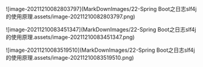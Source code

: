 ![image-20211210082803797](MarkDownImages/22-Spring Boot之日志slf4j的使用原理.assets/image-20211210082803797.png)

![image-20211210083451347](MarkDownImages/22-Spring Boot之日志slf4j的使用原理.assets/image-20211210083451347.png)

![image-20211210083519510](MarkDownImages/22-Spring Boot之日志slf4j的使用原理.assets/image-20211210083519510.png)